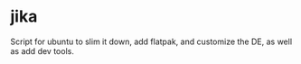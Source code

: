 # jika
Script for ubuntu to slim it down, add flatpak, and customize the DE, as well as add dev tools.
